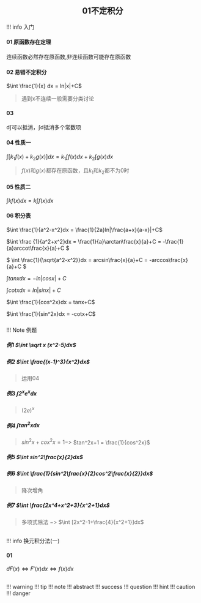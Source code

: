 ##  <center> 01不定积分
!!! info 入门
#### 01 原函数存在定理
连续函数必然存在原函数,非连续函数可能存在原函数
#### 02 易错不定积分
$\int \frac{1}{x} dx = ln|x|+C$
>遇到x不连续一般需要分类讨论
#### 03
d$\int$可以抵消，$\int$d抵消多个常数项
#### 04 性质一
$\int[k_1f(x)+k_2g(x)]dx=k_1\int f(x)dx+k_2\int g(x)dx$
>$f(x)$和$g(x)$都存在原函数，且$k_1$和$k_2$都不为0时
#### 05 性质二
$\int kf(x)dx = k\int f(x)dx$
#### 06 积分表
$\int \frac{1}{a^2-x^2}dx = \frac{1}{2a}ln|\frac{a+x}{a-x}|+C$

$\int \frac {1}{a^2+x^2}dx = \frac{1}{a}\arctan\frac{x}{a}+C = -\frac{1}{a}arccot\frac{x}{a}+C $

$ \int \frac{1}{\sqrt{a^2-x^2}}dx = arcsin\frac{x}{a}+C = -arccos\frac{x}{a}+C $

$\int tanx dx = -ln|cosx|+C$

$\int cotx dx = ln|sinx|+C$

$\int \frac{1}{cos^2x}dx = tanx+C$

$\int \frac{1}{sin^2x}dx = -cotx+C$
###
!!! Note 例题
##### 例1 $\int \sqrt x (x^2-5)dx$
##### 例2  $\int \frac{(x-1)^3}{x^2}dx$
>运用04
##### 例3 $\int 2^xe^xdx$
>$(2e)^x$
##### 例4 $\int tan^2xdx$
>$sin^2x+cox^2x = 1 -$> $tan^2x+1 = \frac{1}{cos^2x}$
##### 例5 $\int sin^2\frac{x}{2}dx$
##### 例6 $\int \frac{1}{sin^2\frac{x}{2}cos^2\frac{x}{2}}dx$ 
>降次增角
##### 例7 $\int \frac{2x^4+x^2+3}{x^2+1}dx$
>多项式除法 $-$> $\int [2x^2-1+\frac{4}{x^2+1}]dx$ 
##
!!! info 换元积分法(一)
#### 01
$dF(x) \Leftrightarrow F'(x)dx \Leftrightarrow f(x)dx$
 




##
!!! warning
!!! tip
!!! note
!!! abstract
!!! success
!!! question
!!! hint
!!! caution
!!! danger


